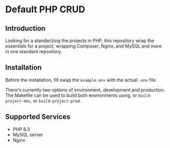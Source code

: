 # Default PHP CRUD

## Introduction
Looking for a standarizing the projects in PHP, this repository wrap the essentials for a project, wrapping Composer, Nginx, and MySQL and more in one standard repository.

## Installation
Before the installation, fill swap the `example.env` with the actual `.env` file.

There's currently two options of environment, development and production. The Makefile can be used to build both environments using, or `build-project-dev`, or `build-project-prod`.

## Supported Services
* PHP 8.3
* MySQL server
* Nginx